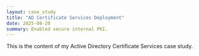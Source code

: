 ```yaml
---
layout: case_study
title: "AD Certificate Services Deployment"
date: 2025-08-20
summary: Enabled secure internal PKI.
---
```


This is the content of my Active Directory Certificate Services case study.